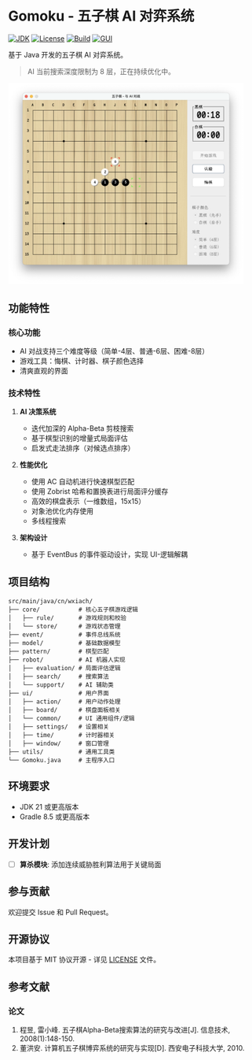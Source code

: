 # Gomoku - 五子棋 AI 对弈系统

[![JDK](https://img.shields.io/badge/JDK-21-brightgreen.svg)](https://jdk.java.net/21/)
[![License](https://img.shields.io/badge/license-MIT-blue.svg)](LICENSE)
[![Build](https://img.shields.io/badge/build-passing-brightgreen.svg)]()
[![GUI](https://img.shields.io/badge/GUI-Swing-orange.svg)]()

基于 Java 开发的五子棋 AI 对弈系统。

> AI 当前搜索深度限制为 8 层，正在持续优化中。

<img src="screenshot/gomoku.png" width="480" alt="游戏截图">

## 功能特性

### 核心功能

- AI 对战支持三个难度等级（简单-4层、普通-6层、困难-8层）
- 游戏工具：悔棋、计时器、棋子颜色选择
- 清爽直观的界面

### 技术特性

1. **AI 决策系统**
    - 迭代加深的 Alpha-Beta 剪枝搜索
    - 基于棋型识别的增量式局面评估
    - 启发式走法排序（对候选点排序）

2. **性能优化**
    - 使用 AC 自动机进行快速棋型匹配
    - 使用 Zobrist 哈希和置换表进行局面评分缓存
    - 高效的棋盘表示（一维数组，15x15）
    - 对象池优化内存使用
    - 多线程搜索

3. **架构设计**
    - 基于 EventBus 的事件驱动设计，实现 UI-逻辑解耦

## 项目结构

```
src/main/java/cn/wxiach/
├── core/           # 核心五子棋游戏逻辑
│   ├── rule/       # 游戏规则和校验
│   └── store/      # 游戏状态管理
├── event/          # 事件总线系统
├── model/          # 基础数据模型
├── pattern/        # 棋型匹配 
├── robot/          # AI 机器人实现
│   ├── evaluation/ # 局面评估逻辑
│   ├── search/     # 搜索算法
│   └── support/    # AI 辅助类
├── ui/             # 用户界面
│   ├── action/     # 用户动作处理
│   ├── board/      # 棋盘面板相关
│   └── common/     # UI 通用组件/逻辑
│   ├── settings/   # 设置相关
│   ├── time/       # 计时器相关
│   ├── window/     # 窗口管理
├── utils/          # 通用工具类
└── Gomoku.java     # 主程序入口
```

## 环境要求

- JDK 21 或更高版本
- Gradle 8.5 或更高版本

## 开发计划

- [ ] **算杀模块**: 添加连续威胁胜利算法用于关键局面

## 参与贡献

欢迎提交 Issue 和 Pull Request。

## 开源协议

本项目基于 MIT 协议开源 - 详见 [LICENSE](LICENSE) 文件。

## 参考文献

### 论文

1. 程昱, 雷小峰. 五子棋Alpha-Beta搜索算法的研究与改进[J]. 信息技术, 2008(1):148-150.
2. 董洪安. 计算机五子棋博弈系统的研究与实现[D]. 西安电子科技大学, 2010.

